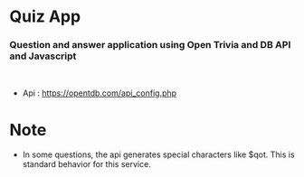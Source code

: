 <h1> Quiz App </h1>


### Question and answer application using Open Trivia and DB API and Javascript

<br>

- Api : https://opentdb.com/api_config.php



# Note

- In some questions, the api generates special characters like $qot. This is standard behavior for this service.

